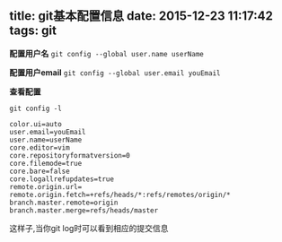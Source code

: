 title: git基本配置信息
date: 2015-12-23 11:17:42
tags: git
---
**配置用户名**
`
git config --global user.name userName
`
<!-- more -->
**配置用户email**
`
git config --global user.email youEmail
`

**查看配置**
```
git config -l

color.ui=auto
user.email=youEmail
user.name=userName
core.editor=vim
core.repositoryformatversion=0
core.filemode=true
core.bare=false
core.logallrefupdates=true
remote.origin.url=
remote.origin.fetch=+refs/heads/*:refs/remotes/origin/*
branch.master.remote=origin
branch.master.merge=refs/heads/master
```

这样子,当你git log时可以看到相应的提交信息